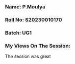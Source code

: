 ### Name: P.Moulya
### Roll No: S20230010170
### Batch: UG1

### My Views On The Session:
The session was great
